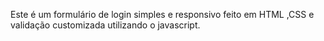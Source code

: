 Este é um formulário de login simples e responsivo feito em HTML ,CSS e validação customizada utilizando o javascript.